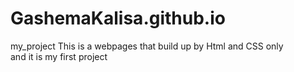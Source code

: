 # GashemaKalisa.github.io
my_project
This is a webpages that build up by Html and CSS only  
and it  is my first project
